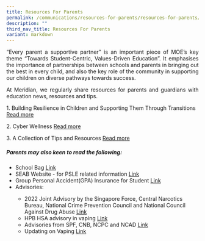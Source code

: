 ```yaml
---
title: Resources For Parents
permalink: /communications/resources-for-parents/resources-for-parents/
description: ""
third_nav_title: Resources For Parents
variant: markdown
---
```

<p align="justify">“Every parent a supportive partner” is an important piece of MOE’s key theme “Towards Student-Centric, Values-Driven Education”. It emphasises the importance of partnerships between schools and parents in bringing out the best in every child, and also the key role of the community in supporting our children on diverse pathways towards success.</p>

<p align="justify">At Meridian, we regularly share resources for parents and guardians with education news, resources and tips.</p>


<p>1. Building Resilience in Children and Supporting Them Through Transitions <a href="https://www.meridianpri.moe.edu.sg/communications/resources-for-parents/children-support/"> Read more</a></p><p>

</p><p>2. Cyber Wellness <a href="https://www.meridianpri.moe.edu.sg/communications/resources-for-parents/cyber-wellness/">Read more</a></p>


<p>3. A Collection of Tips and Resources <a href="https://www.meridianpri.moe.edu.sg/communications/resources-for-parents/a-collection-of-tips-and-resources/">Read more</a></p>


<h5>Parents may also keen to read the following:</h5>
<ul>
	<li>School Bag <a href="https://www.schoolbag.edu.sg/" target="_blank">Link</a></li>
	<li>SEAB Website - for PSLE related information <a href="https://www.seab.gov.sg/home/#" target="_blank">Link</a></li>
	<li>Group Personal Accident(GPA) Insurance for Student <a href="/files/Useful%20Link/productfactsheetyear2023.pdf" target="_blank">Link</a></li>
	<li>Advisories:</li>
		<ul class="square">  
		<li>2022 Joint Advisory by the Singapore Force, Central Narcotics Bureau, National Crime Prevention Council and National Council Against Drug Abuse <a href="/files/Communications/Resources%20for%20Parents/Joint%20Advisory%20Year%20End%202022.pdf" target="_blank">Link</a></li>  
		<li>HPB HSA advisory in vaping <a href="/files/Communications/Resources%20for%20Parents/HPB%20HSA%20advisory%20on%20vaping.pdf" target="_blank">Link</a></li>
				<li>Advisories from SPF, CNB, NCPC and NCAD <a href="/files/Communications/Resources%20for%20Parents/spf_cnb.pdf" target="_blank">Link</a></li>
			<li>Updating on Vaping <a href="/files/Communications/Resources%20for%20Parents/updatingonvaping%20_dm_(may%202023).pdf" target="_blank">Link</a></li>
 </ul>
</ul>